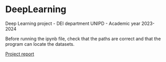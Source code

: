 # DeepLearning
Deep Learning project - DEI department UNIPD - Academic year 2023-2024

Before running the ipynb file, check that the paths are correct and that the program can locate the datasets.

[Project report](Deep_learning.pdf)

